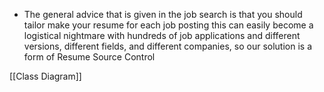 - The general advice that is given in the job search is that you should tailor make  your resume for each job posting this can easily become a logistical nightmare with hundreds of job applications and different versions, different fields, and different companies, so our solution is a form of Resume Source Control

[[Class Diagram]]